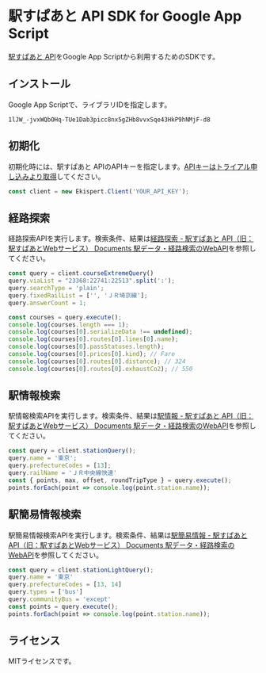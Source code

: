 # 駅すぱあと API SDK for Google App Script

[駅すぱあと API](https://docs.ekispert.com/v1/index.html)をGoogle App Scriptから利用するためのSDKです。

## インストール

Google App Scriptで、ライブラリIDを指定します。

```
1lJW_-jvxWQbOHq-TUe1Dab3picc8nx5gZHb8vvxSqe43HkP9hNMjF-d8
```

## 初期化

初期化時には、駅すぱあと APIのAPIキーを指定します。[APIキーはトライアル申し込みより取得](https://api-info.ekispert.com/form/trial/)してください。

```js
const client = new Ekispert.Client('YOUR_API_KEY');
```

## 経路探索

経路探索APIを実行します。検索条件、結果は[経路探索 \- 駅すぱあと API（旧：駅すぱあとWebサービス） Documents 駅データ・経路検索のWebAPI](https://docs.ekispert.com/v1/api/search/course/extreme.html)を参照してください。

```js
const query = client.courseExtremeQuery()
query.viaList = "23368:22741:22513".split(':');
query.searchType = 'plain';
query.fixedRailList = ['', 'ＪＲ埼京線'];
query.answerCount = 1;

const courses = query.execute();
console.log(courses.length === 1);
console.log(courses[0].serializeData !== undefined);
console.log(courses[0].routes[0].lines[0].name);
console.log(courses[0].passStatuses.length);
console.log(courses[0].prices[0].kind); // Fare
console.log(courses[0].routes[0].distance); // 324
console.log(courses[0].routes[0].exhaustCo2); // 550
```

## 駅情報検索

駅情報検索APIを実行します。検索条件、結果は[駅情報 \- 駅すぱあと API（旧：駅すぱあとWebサービス） Documents 駅データ・経路検索のWebAPI](https://docs.ekispert.com/v1/api/station.html)を参照してください。

```js
const query = client.stationQuery();
query.name = '東京';
query.prefectureCodes = [13];
query.railName = 'ＪＲ中央線快速'
const { points, max, offset, roundTripType } = query.execute();
points.forEach(point => console.log(point.station.name));
```

## 駅簡易情報検索

駅簡易情報検索APIを実行します。検索条件、結果は[駅簡易情報 \- 駅すぱあと API（旧：駅すぱあとWebサービス） Documents 駅データ・経路検索のWebAPI](https://docs.ekispert.com/v1/api/station/light.html)を参照してください。

```js
const query = client.stationLightQuery();
query.name = '東京'
query.prefectureCodes = [13, 14]
query.types = ['bus']
query.communityBus = 'except'
const points = query.execute();
points.forEach(point => console.log(point.station.name));
```

## ライセンス

MITライセンスです。
